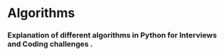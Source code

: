 # Algorithms
### Explanation of different algorithms in Python for Interviews and Coding challenges .

